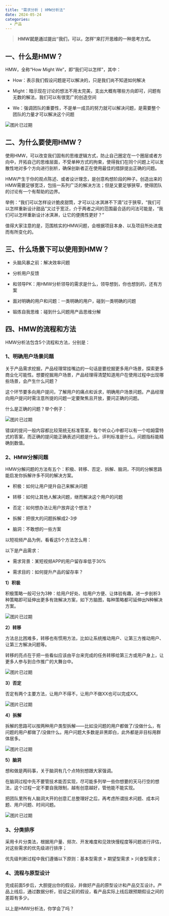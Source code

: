 ```yaml
---
title: "需求分析 | HMW分析法"
date: 2024-05-24
categories:
  - 产品
---
```



> **HMW就是通过提出“我们，可以，怎样”来打开思维的一种思考方式。**

<!-- more -->

## 一、什么是HMW？

HMW，全称“How Might We”，即“我们可以怎样”，其中：

*   How：表示我们假设问题是可以解决的，只是我们尚不知道如何解决
    
*   Might：暗示现在讨论的想法不用太完美，支出大概有哪些方向即可，问题有无数的解法，我们可以有很宽广的创造空间
    
*   We：强调团队的重要性，不是单一成员的努力就可以解决问题，是需要整个团队的力量才可以解决这个问题
    

<!-- 警告：此图片链接已过期，显示为占位图片 -->
![图片已过期](../../assets/images/placeholder.png)

## 二、为什么要使用HMW？

使用HMW，可以改变我们固有的思维逻辑方式，防止自己圈定在一个圈层或者方向中，开拓自己的思维层面，不受单种方式的拘束，使得我们在同个问题上可以发散性地对多个方向进行剖析，确保创新者正在使用最佳的措辞提出正确的问题。

HMW产生于你的观点陈述、或者设计理念，是创意构想阶段的种子。创造出来的HMW需要足够宽泛，包括一系列广泛的解决方法；但是又要足够狭窄，使得团队的讨论有一个有帮助的边界。

举例：“我们可以怎样设计脆皮甜筒，才可以让冰淇淋不下滴”过于狭窄，“我们可以怎样重新设计甜品”又过于宽泛，介于两者之间的范围最合适的问法可能是，“我们可以怎样重新设计冰淇淋，让它的便携性更好？”

值得大家注意的是，范围核实的HMW问题，会根据项目本身、以及项目所处进度而有所变化的。

## 三、什么场景下可以使用到HMW？

*   头脑风暴之前：解决效率问题
    
*   分析用户反馈
    
*   和领导PK：用HMW分析领导的需求是什么，领导想到，你也想到的，还有方案
    
*   面对明确的用户和问题：一类明确的用户，碰到一类明确的问题
    
*   锻炼自我思维：碰到什么问题用产品思维分解
    

## 四、**HMW的流程和方法**

HMW分析法包含5个流程和方法，分别是：

### 1、**明确用户场景问题**

关于产品需求挖掘，产品经理常挂嘴边的一句话是要挖掘更多用户场景，探索更多商业化可能性。想要挖掘用户场景，产品经理得清楚知道用户在使用过程中出现哪些场景，会产生什么问题？

这个环节要多向用户提问，了解用户的痛点和诉求，明确用户场景问题。产品经理向用户提问时需注意所提的问题一定要聚焦且开放，要问正确的问题。

什么是正确的问题？举个例子：

<!-- 警告：此图片链接已过期，显示为占位图片 -->
![图片已过期](../../assets/images/placeholder.png)

错误的提问一般内容都比较笼统无标准答案，每个听众心中都可以有一个哈姆雷特式的答案，而正确的提问能正确表述问题是什么，评判标准是什么，问题指标能精确到数值。

### 2、**HMW分解问题**

HMW分解问题的方法有五个：积极、转移、否定、拆解、脑洞，不同的分解思路能启发你拆解许多不同的解决方案。

*   积极：如何让用户提升自己来解决问题
    
*   转移：如何让其他人解决问题，继而解决这个用户的问题
    
*   否定：如何想办法让用户放弃这个想法？
    
*   拆解：把很大的问题拆解成2-3步
    
*   脑洞：不敢想的一些方案
    

以短视频产品为例，看看这5个方法怎么用：

以下是产品需求：

*   需求背景：某短视频APP的用户留存率低于30%
    
*   需求目的：如何提升产品的留存率？
    

**1）积极**

积极策略一般可分为3种：给用户好处、给用户方便、让体验有趣，进一步剖析3种策略即可延伸出更多有效解决方案，如下方脑图，每种策略都可延伸出N种解决方案。

<!-- 警告：此图片链接已过期，显示为占位图片 -->
![图片已过期](../../assets/images/placeholder.png)

**2）转移**

方法总比困难多，转移也有惯用方法，比如让系统推动用户、让第三方推动用户、让第三方解决问题等。

转移的亮点在于把一些看似应该由平台来完成的任务转移给第三方或用户身上，让更多人参与到合作推广的大舞台中。

<!-- 警告：此图片链接已过期，显示为占位图片 -->
![图片已过期](../../assets/images/placeholder.png)

**3）否定**

否定有两个主要方法，让用户不得不，让用户不做XX也可以完成XX。

<!-- 警告：此图片链接已过期，显示为占位图片 -->
![图片已过期](../../assets/images/placeholder.png)

**4）拆解**

拆解的思路可以按两种用户类型拆解——比如没问题的用户都做了/没做什么，有问题的用户都做了/没做什么。用户问题大多数是非黑即白，此外都是非目标用群体居多。

<!-- 警告：此图片链接已过期，显示为占位图片 -->
![图片已过期](../../assets/images/placeholder.png)

**5）脑洞**

想和做是两码事，关于脑洞有几个点特别想跟大家强调。

在脑洞过程中先不要管技术能否实现，尽可能多列举一些你想要的天马行空的想法，这个过程一定不要自我限制，越有创意越好，管他能不能实现。

把团队里所有人脑洞大开的创意汇总整理好之后，再考虑所谓技术问题、成本问题、用户问题、时间问题。

<!-- 警告：此图片链接已过期，显示为占位图片 -->
![图片已过期](../../assets/images/placeholder.png)

### 3、**分类排序**

采用卡片分类法，根据用户量、频次、开发难度和见效快慢程度等问题进行评估，对这些需求的优先级进行排序；

优先级判断过程中我们遵循以下原则：基本型需求 > 期望型需求 > 兴奋型需求；

### 4、**流程与原型设计**

完成前面5步后，大胆提出你的假设，并做好产品的原型设计和产品交互设计。产品上线后，通过数据分析，验证之前的假设，看产品实际上线后跟预期假设之间的差距有多少。

以上是HMW分析法，你学会了吗？